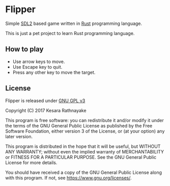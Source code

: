 # Flipper
Simple [SDL2](https://www.libsdl.org/) based game written in
[Rust](https://www.rust-lang.org/) programming language.

This is just a pet project to learn Rust programming language.

## How to play
* Use arrow keys to move.
* Use Escape key to quit.
* Press any other key to move the target.

## License
Flipper is released under [GNU GPL v3](LICENSE)

Copyright (C) 2017 Kesara Rathnayake

This program is free software: you can redistribute it and/or modify
it under the terms of the GNU General Public License as published by
the Free Software Foundation, either version 3 of the License, or
(at your option) any later version.

This program is distributed in the hope that it will be useful,
but WITHOUT ANY WARRANTY; without even the implied warranty of
MERCHANTABILITY or FITNESS FOR A PARTICULAR PURPOSE.  See the
GNU General Public License for more details.

You should have received a copy of the GNU General Public License
along with this program.  If not, see <https://www.gnu.org/licenses/>.
